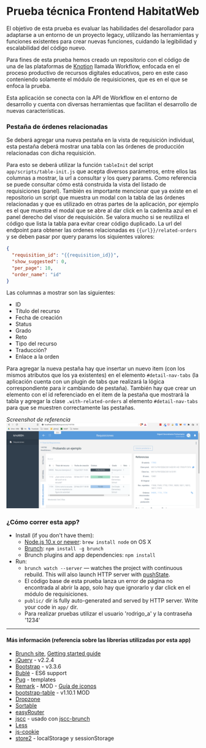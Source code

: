 
# Prueba técnica Frontend HabitatWeb

El objetivo de esta prueba es evaluar las habilidades del desarollador para adaptarse a un entorno de un proyecto legacy, utilizando las herramientas y funciones existentes para crear nuevas funciones, cuidando la legibilidad y escalabilidad del código nuevo.

Para fines de esta prueba hemos creado un repositorio con el código de una de las plataformas de [Knotion](https://knotion.com/) llamada Workflow, enfocada en el proceso productivo de recursos digitales educativos, pero en este caso conteniendo solamente el módulo de requisiciones, que es en el que se enfoca la prueba.

Esta aplicación se conecta con la API de Workflow en el entorno de desarrollo y cuenta con diversas herramientas que facilitan el desarrollo de nuevas características.

### Pestaña de órdenes relacionadas

Se deberá agregar una nueva pestaña en la vista de requisición individual, esta pestaña deberá mostrar una tabla con las órdenes de producción relacionadas con dicha requisición.

Para esto se deberá utilizar la función `tableInit` del script `app/scripts/table-init.js` que acepta diversos parámetros, entre ellos las columnas a mostrar, la url a consultar y los query params. Como referencia se puede consultar cómo está construida la vista del listado de requisiciones (panel). También es importante mencionar que ya existe en el repositorio un script que muestra un modal con la tabla de las órdenes relacionadas y que es utilizado en otras partes de la aplicación, por ejemplo es el que muestra el modal que se abre al dar click en la cadenita azul en el panel derecho del visor de requisición. Se valora mucho si se reutiliza el código que lista la tabla para evitar crear código duplicado. La url del endpoint para obtener las ordenes relacionadas es `{{url}}/related-orders` y se deben pasar por query params los siquientes valores:

```json
{
  "requisition_id": "{{requisition_id}}",
  "show_suggested": 0,
  "per_page": 10,
  "order_name": "id"
}
```

Las columnas a mostrar son las siguientes:
* ID
* Título del recurso
* Fecha de creación
* Status
* Grado
* Reto
* Tipo del recurso
* Traducción?
* Enlace a la orden

Para agregar la nueva pestaña hay que insertar un nuevo item (con los mismos atributos que los ya existentes) en el elemento `#detail-nav-tabs` (la aplicación cuenta con un plugin de tabs que realizará la lógica correspondiente para ir cambiando de pestaña). También hay que crear un elemento con el id referenciado en el item de la pestaña que mostrará la tabla y agregar la clase `.with-related-orders` al elemento `#detail-nav-tabs` para que se muestren correctamente las pestañas.

_Screenshot de referencia_
![Test screenshot](test-screenshot.png)

### ¿Cómo correr esta app?

* Install (if you don't have them):
    * [Node.js 10.x or newer](http://nodejs.org): `brew install node` on OS X
    * [Brunch](http://brunch.io): `npm install -g brunch`
    * Brunch plugins and app dependencies: `npm install`
* Run:
    * `brunch watch --server` — watches the project with continuous rebuild. This will also launch HTTP server with [pushState](https://developer.mozilla.org/en-US/docs/Web/Guide/API/DOM/Manipulating_the_browser_history).
    * El código base de esta prueba lanza un error de página no encontrada al abrir la app, solo hay que ignorarlo y dar click en el módulo de requisiciones.
    * `public/` dir is fully auto-generated and served by HTTP server.  Write your code in `app/` dir.
    * Para realizar pruebas utilizar el usuario 'rodrigo_a' y la contraseña '1234'

---

#### Más información (referencia sobre las librerías utilizadas por esta app)

* [Brunch site](http://brunch.io), [Getting started guide](https://github.com/brunch/brunch-guide#readme)
* [jQuery](http://api.jquery.com/) - v2.2.4
* [Bootstrap](http://getbootstrap.com/) - v3.3.6
* [Bublé](https://buble.surge.sh/guide/) - ES6 support
* [Pug](http://pugjs.org) - templates
* [Remark](http://getbootstrapadmin.com/remark/) - MOD - [Guía de iconos](http://getbootstrapadmin.com/remark/base/uikit/icons.html)
* [bootstrap-table](http://bootstrap-table.wenzhixin.net.cn/) - v1.10.1 MOD
* [Dropzone](http://www.dropzonejs.com/)
* [Sortable](https://github.com/RubaXa/Sortable)
* [easyRouter](https://github.com/aMarCruz/easyrouter)
* [jscc](https://github.com/aMarCruz/jscc) - usado con [jscc-brunch](https://github.com/aMarCruz/jscc-brunch)
* [Less](http://lesscss.org/)
* [js-cookie](https://github.com/js-cookie/js-cookie)
* [store2](https://github.com/nbubna/store) - localStorage y sessionStorage